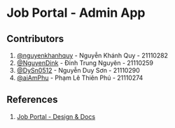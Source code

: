 # Job Portal - Admin App

## Contributors

1. [@nguyenkhanhquy](https://github.com/nguyenkhanhquy) - Nguyễn Khánh Quy - 21110282
1. [@NguyenDink](https://github.com/NguyenDink) - Đinh Trung Nguyên - 21110259
1. [@DySn0512](https://github.com/DySn0512) - Nguyễn Duy Sơn - 21110290
1. [@aiAmPhu](https://github.com/aiAmPhu) - Phạm Lê Thiên Phú - 21110274

## References

1. [Job Portal - Design & Docs](https://github.com/nguyenkhanhquy/jobportal-design-docs)
